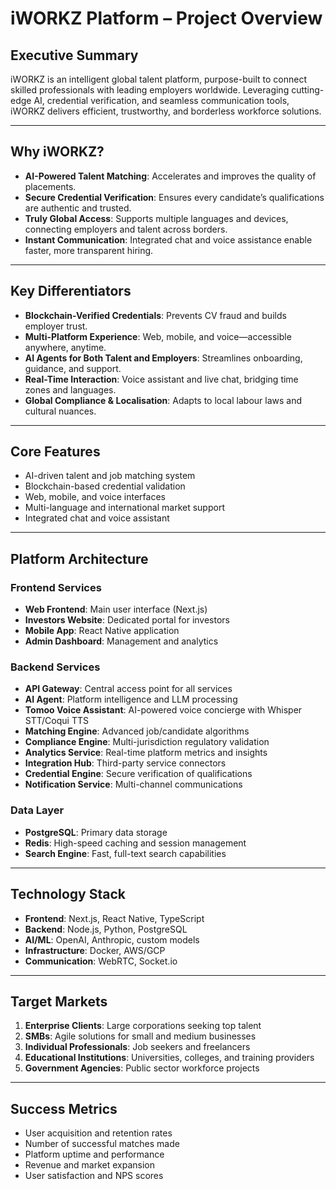 # iWORKZ Platform – Project Overview

## Executive Summary
iWORKZ is an intelligent global talent platform, purpose-built to connect skilled professionals with leading employers worldwide. Leveraging cutting-edge AI, credential verification, and seamless communication tools, iWORKZ delivers efficient, trustworthy, and borderless workforce solutions.

---

## Why iWORKZ?
- **AI-Powered Talent Matching**: Accelerates and improves the quality of placements.
- **Secure Credential Verification**: Ensures every candidate’s qualifications are authentic and trusted.
- **Truly Global Access**: Supports multiple languages and devices, connecting employers and talent across borders.
- **Instant Communication**: Integrated chat and voice assistance enable faster, more transparent hiring.

---

## Key Differentiators
- **Blockchain-Verified Credentials**: Prevents CV fraud and builds employer trust.
- **Multi-Platform Experience**: Web, mobile, and voice—accessible anywhere, anytime.
- **AI Agents for Both Talent and Employers**: Streamlines onboarding, guidance, and support.
- **Real-Time Interaction**: Voice assistant and live chat, bridging time zones and languages.
- **Global Compliance & Localisation**: Adapts to local labour laws and cultural nuances.

---

## Core Features
- AI-driven talent and job matching system
- Blockchain-based credential validation
- Web, mobile, and voice interfaces
- Multi-language and international market support
- Integrated chat and voice assistant

---

## Platform Architecture

### Frontend Services
- **Web Frontend**: Main user interface (Next.js)
- **Investors Website**: Dedicated portal for investors
- **Mobile App**: React Native application
- **Admin Dashboard**: Management and analytics

### Backend Services
- **API Gateway**: Central access point for all services
- **AI Agent**: Platform intelligence and LLM processing
- **Tomoo Voice Assistant**: AI-powered voice concierge with Whisper STT/Coqui TTS
- **Matching Engine**: Advanced job/candidate algorithms
- **Compliance Engine**: Multi-jurisdiction regulatory validation
- **Analytics Service**: Real-time platform metrics and insights
- **Integration Hub**: Third-party service connectors
- **Credential Engine**: Secure verification of qualifications
- **Notification Service**: Multi-channel communications

### Data Layer
- **PostgreSQL**: Primary data storage
- **Redis**: High-speed caching and session management
- **Search Engine**: Fast, full-text search capabilities

---

## Technology Stack
- **Frontend**: Next.js, React Native, TypeScript
- **Backend**: Node.js, Python, PostgreSQL
- **AI/ML**: OpenAI, Anthropic, custom models
- **Infrastructure**: Docker, AWS/GCP
- **Communication**: WebRTC, Socket.io

---

## Target Markets
1. **Enterprise Clients**: Large corporations seeking top talent
2. **SMBs**: Agile solutions for small and medium businesses
3. **Individual Professionals**: Job seekers and freelancers
4. **Educational Institutions**: Universities, colleges, and training providers
5. **Government Agencies**: Public sector workforce projects

---

## Success Metrics
- User acquisition and retention rates
- Number of successful matches made
- Platform uptime and performance
- Revenue and market expansion
- User satisfaction and NPS scores
